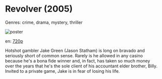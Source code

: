 # Revolver (2005)

Genres: crime, drama, mystery, thriller

![poster](http://image.tmdb.org/t/p/w500/jscEs0gtxoAwKcF4509oYAFDXIw.jpg)

en:
  [720p](magnet:?xt=urn:btih:58AC4697C6E4A20099F4FFBD86EAAAA5438877BF&tr=udp://glotorrents.pw:6969/announce&tr=udp://tracker.opentrackr.org:1337/announce&tr=udp://torrent.gresille.org:80/announce&tr=udp://tracker.openbittorrent.com:80&tr=udp://tracker.coppersurfer.tk:6969&tr=udp://tracker.leechers-paradise.org:6969&tr=udp://p4p.arenabg.ch:1337&tr=udp://tracker.internetwarriors.net:1337)
  


Hotshot gambler Jake Green (Jason Statham) is long on bravado and seriously short of common sense. Rarely is he allowed in any casino because he's a bona fide winner and, in fact, has taken so much money over the years that he's the sole client of his accountant elder brother, Billy. Invited to a private game, Jake is in fear of losing his life.